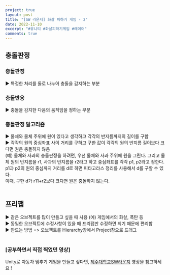 ```yaml
---
project: true
layout: post
title: "[SW 라운지] 화살 피하기 게임 - 2"
date: 2022-11-10
excerpt: "#유니티 #화살피하기게임 #레이어"
comments: true
---
```


## 충돌판정 <br>
### 충돌판정 <br>
▶️ 특정한 처리를 둘로 나누어 충돌을 감지하는 부분 <br>
### 충돌반응 <br>
▶️ 충돌을 감지한 다음의 움직임을 정하는 부분 <br>
### 충돌판정 알고리즘 <br>
▶️ 물체와 물체 주위에 원이 있다고 생각하고 각각의 반지름까지의 길이를 구함 <br>
▶️ 각각의 원의 중심좌표 사이 거리를 구하고 구한 값이 각각의 원의 반지름 길이보다 크다면 원은 충돌하지 않음 <br>
(예) 물체와 사과의 충돌판정을 하려면, 우선 물체와 사과 주위에 원을 그린다. 그리고 물체 원의 반지름을 r1, 사과의 반지름을 r2라고 하고 중심좌표를 각각 p1, p2라고 정한다. <br>
p1과 p2의 원의 중심까지 거리를 d로 하면 피타고라스 정리를 사용해서 d를 구할 수 있다. <br>
이때, 구한 d가 r11+r2보다 크다면 원은 충돌하지 않는다. <br>
<br>
## 프리팹 <br>
▶️ 같은 오브젝트를 많이 만들고 싶을 때 사용 (예) 게임에서의 화살, 폭탄 등 <br>
▶️ 동일한 오브젝트에 수정사항이 있을 때 프리팹만 수정하면 되기 때문에 편리함 <br>
▶️ 만드는 방법 => 오브젝트를 Hierarchy창에서 Project창으로 드래그 <br>
<br>

### [공부하면서 직접 찍었던 영상]

Unity로 자동차 멈추기 게임을 만들고 싶다면, [제주대학교SW라운지](https://www.youtube.com/watch?v=hJBKPhexsiA&list=PLkb1-AwKYLZYTBmsm5oS0nR3pQDM5sNIv&index=5) 영상을 참고하세요 !

